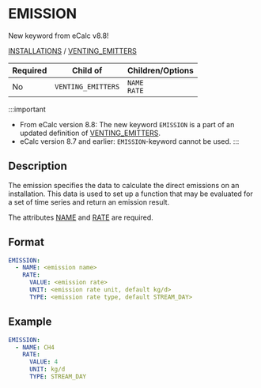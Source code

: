 # EMISSION
<span className="major-change-new-feature"> 
New keyword from eCalc v8.8!
</span> 
<br/>

[INSTALLATIONS](/about/references/INSTALLATIONS.md) /
[VENTING_EMITTERS](/about/references/VENTING_EMITTERS.md)

| Required   | Child of                  | Children/Options |
|------------|---------------------------|------------------|
| No         | `VENTING_EMITTERS`         | `NAME`<br/>`RATE`  |

:::important
- From eCalc version 8.8: The new keyword `EMISSION` is a part of an updated definition of [VENTING_EMITTERS](/about/references/VENTING_EMITTERS.md).
- eCalc version 8.7 and earlier: `EMISSION`-keyword cannot be used.
:::

## Description
The emission specifies the data to calculate the direct emissions on an installation. This data is used to set up
a function that may be evaluated for a set of time series and return an emission result.

The attributes [NAME](/about/references/NAME.md) and [RATE](/about/references/RATE.md) are required.

## Format
~~~~~~~~yaml
EMISSION:
  - NAME: <emission name>
    RATE:
      VALUE: <emission rate>
      UNIT: <emission rate unit, default kg/d>
      TYPE: <emission rate type, default STREAM_DAY>
~~~~~~~~

## Example
~~~~~~~~yaml
EMISSION:
  - NAME: CH4
    RATE:
      VALUE: 4
      UNIT: kg/d
      TYPE: STREAM_DAY
~~~~~~~~

